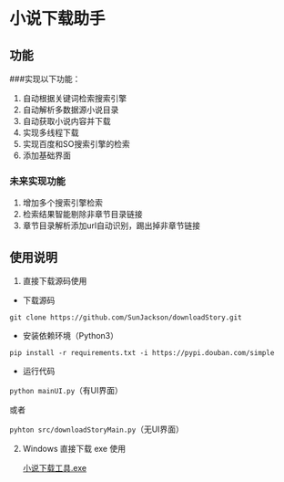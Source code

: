 # 小说下载助手

## 功能

###实现以下功能：
1. 自动根据关键词检索搜索引擎
2. 自动解析多数据源小说目录
3. 自动获取小说内容并下载
4. 实现多线程下载
5. 实现百度和SO搜索引擎的检索
6. 添加基础界面

### 未来实现功能
1. 增加多个搜索引擎检索
2. 检索结果智能剔除非章节目录链接
3. 章节目录解析添加url自动识别，踢出掉非章节链接

## 使用说明

1. 直接下载源码使用
- 下载源码

`git clone https://github.com/SunJackson/downloadStory.git`
- 安装依赖环境（Python3）

`pip install -r requirements.txt -i https://pypi.douban.com/simple`
- 运行代码

`python mainUI.py`（有UI界面）

或者

`pyhton src/downloadStoryMain.py`（无UI界面）

2. Windows 直接下载 exe 使用

    [小说下载工具.exe](https://github.com/SunJackson/downloadStory/releases/tag/0.1.0)

